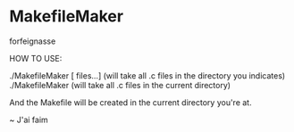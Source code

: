# MakefileMaker
forfeignasse


HOW TO USE:

./MakefileMaker [ files...] (will take all .c files in the directory you indicates)  
./MakefileMaker   			(will take all .c files in the current directory)  

And the Makefile will be created in the current directory you're at.  




~ J'ai faim